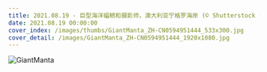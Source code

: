 ```yaml
---
title: 2021.08.19 - 巨型海洋蝠鲼和摄影师，澳大利亚宁格罗海岸 (© Shutterstock Premier)
date: 2021.08.19 00:00:00
cover_index: /images/thumbs/GiantManta_ZH-CN0594951444_533x300.jpg
cover_detail: /images/GiantManta_ZH-CN0594951444_1920x1080.jpg
---
```


![GiantManta](/images/GiantManta_ZH-CN0594951444_1920x1080.jpg)
